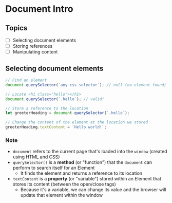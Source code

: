 # Document Intro

## Topics
- [ ] Selecting document elements
- [ ] Storing references
- [ ] Manipulating content

## Selecting document elements

```javascript
// Find an element
document.querySelector(`any css selector`); // null (no element found)

// Locate <h1 class="hello"></h1>
document.querySelector(`.hello`); // valid!

// Store a reference to the location
let greeterHeading = document.querySelector(`.hello`);

// Change the content of the element at the location we stored
greeterHeading.textContent = `Hello world!`;
```

### Note
- `document` refers to the current page that's loaded into the `window` (created using HTML and CSS)
- `querySelector()` is a **method** (or "function") that the `document` can perform to search itself for an Element
  - It finds the element and returns a reference to its location
- `textContent` is a **property** (or "variable") stored within an Element that stores its content (between the open/close tags)
   - Because it's a variable, we can change its value and the browser will update that element within the window
